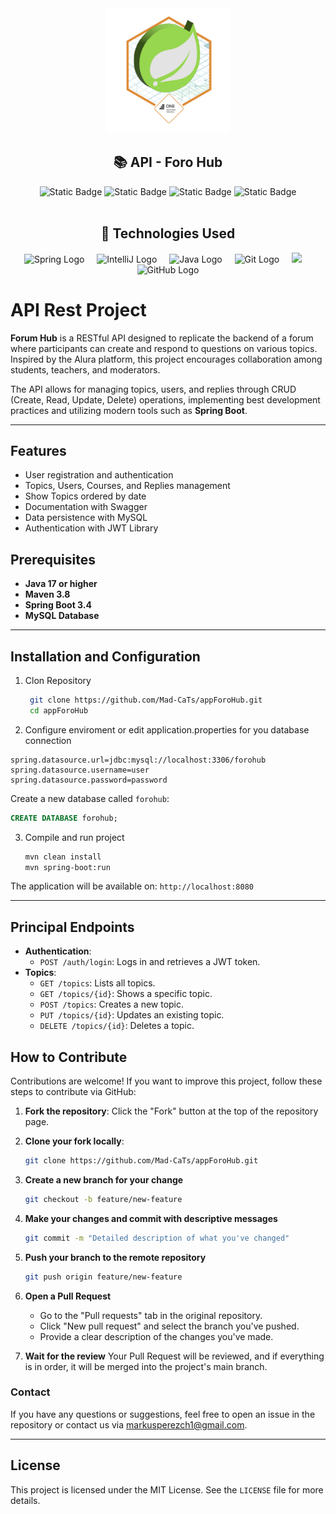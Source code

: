 <div align="center">
  <img src="/Badge-Spring.png" alt="Logo" height="200" width="200">
  <h2>
    📚 API - Foro Hub
  </h2>
</div>

<div align="center">
    <img alt="Static Badge" src="https://img.shields.io/badge/version-1.0-blue">
    <img alt="Static Badge" src="https://img.shields.io/badge/Spring Boot-3.4.1-green">
    <img alt="Static Badge" src="https://img.shields.io/badge/Java-17-orange">
    <img alt="Static Badge" src="https://img.shields.io/badge/License-MIT-lightgreen">
</div>
<br>

<div align="center">
<h2>
🔧 Technologies Used
</h2>
</div>

<div align="center">
  <img src="https://cdn.jsdelivr.net/gh/devicons/devicon/icons/spring/spring-original.svg" height="40" alt="Spring Logo" />
  <img width="12" />
  <img src="https://cdn.jsdelivr.net/gh/devicons/devicon/icons/intellij/intellij-original.svg" height="40" alt="IntelliJ Logo" />
  <img width="12" />
  <img src="https://cdn.jsdelivr.net/gh/devicons/devicon/icons/java/java-original.svg" height="40" alt="Java Logo" />
  <img width="12" />
  <img src="https://cdn.jsdelivr.net/gh/devicons/devicon/icons/git/git-original.svg" height="40" alt="Git Logo" />
  <img width="12" />
  <img src="https://cdn.jsdelivr.net/gh/devicons/devicon@latest/icons/mysql/mysql-original.svg" height="40" />       
  <img width="12" />        

  <img src="https://cdn.jsdelivr.net/gh/devicons/devicon/icons/github/github-original.svg" height="40" alt="GitHub Logo" />
</div>

# API Rest Project

**Forum Hub** is a RESTful API designed to replicate the backend of a forum where participants can create and respond to questions on various topics. Inspired by the Alura platform, this project encourages collaboration among students, teachers, and moderators.

The API allows for managing topics, users, and replies through CRUD (Create, Read, Update, Delete) operations, implementing best development practices and utilizing modern tools such as **Spring Boot**.

---

## Features

- User registration and authentication
- Topics, Users, Courses, and Replies management
- Show Topics ordered by date
- Documentation with Swagger
- Data persistence with MySQL
- Authentication with JWT Library

## Prerequisites
- **Java 17 or higher**
- **Maven 3.8**
- **Spring Boot 3.4**
- **MySQL Database**
---
## Installation and Configuration

1. Clon Repository
     
    ```bash
     git clone https://github.com/Mad-CaTs/appForoHub.git
     cd appForoHub
    
2. Configure enviroment or edit application.properties for you database connection

```properties
spring.datasource.url=jdbc:mysql://localhost:3306/forohub
spring.datasource.username=user
spring.datasource.password=password
```

Create a new database called `forohub`:
```sql
CREATE DATABASE forohub;
```
3. Compile and run project

     ```bash
     mvn clean install
     mvn spring-boot:run

The application will be available on: `http://localhost:8080`

---

## Principal Endpoints
- **Authentication**:
  - `POST /auth/login`: Logs in and retrieves a JWT token.
- **Topics**:
  - `GET /topics`: Lists all topics.
  - `GET /topics/{id}`: Shows a specific topic.
  - `POST /topics`: Creates a new topic.
  - `PUT /topics/{id}`: Updates an existing topic.
  - `DELETE /topics/{id}`: Deletes a topic.
 
## How to Contribute

Contributions are welcome! If you want to improve this project, follow these steps to contribute via GitHub:

1. **Fork the repository**:
   Click the "Fork" button at the top of the repository page.

2. **Clone your fork locally**:

   ```bash
   git clone https://github.com/Mad-CaTs/appForoHub.git
   ```
3. **Create a new branch for your change**
   ```bash
   git checkout -b feature/new-feature
   ```
4. **Make your changes and commit with descriptive messages**
   ```bash
   git commit -m "Detailed description of what you've changed"
   ```
5. **Push your branch to the remote repository**
   ```bash
   git push origin feature/new-feature
   ```
6. **Open a Pull Request**
   - Go to the "Pull requests" tab in the original repository.
   - Click "New pull request" and select the branch you've pushed.
   - Provide a clear description of the changes you've made.
7. **Wait for the review** Your Pull Request will be reviewed, and if everything is in order, it will be merged into the project's main branch.



### Contact

If you have any questions or suggestions, feel free to open an issue in the repository or contact us via markusperezch1@gmail.com.

---


## License
This project is licensed under the MIT License. See the `LICENSE` file for more details.
